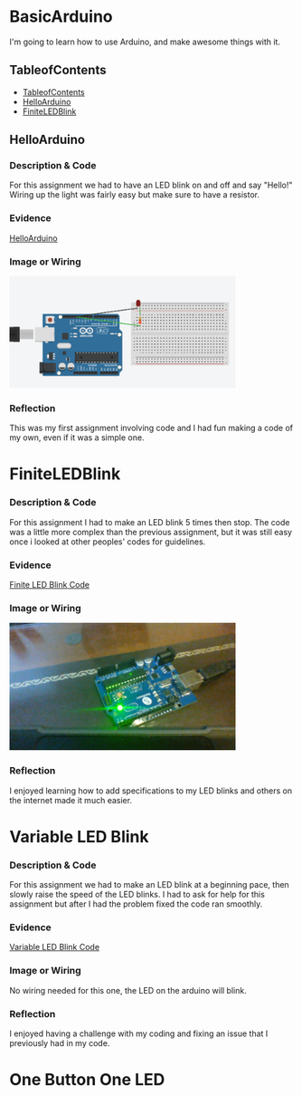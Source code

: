 # BasicArduino
I'm going to learn how to use Arduino, and make awesome things with it.


## TableofContents
* [TableofContents](#TableofCOntents)
* [HelloArduino](#HelloArduino)
* [FiniteLEDBlink](#FiniteLEDBlink)

## HelloArduino

### Description & Code

For this assignment we had to have an LED blink on and off and say "Hello!" Wiring up the light was fairly easy but make sure to have a resistor.

### Evidence

[HelloArduino](https://create.arduino.cc/editor/wmorela54/65ef7f91-7edf-4fe1-95c3-4c162d9c76e7/preview)

### Image or Wiring

<img src="https://github.com/Cooper-Moreland/BasicArduino/blob/main/LED%20Blink.png?raw=true" alt="HelloArduino" width="400">

### Reflection

This was my first assignment involving code and I had fun making a code of my own, even if it was a simple one.

# FiniteLEDBlink

### Description & Code

For this assignment I had to make an LED blink 5 times then stop. The code was a little more complex than the previous assignment, but it was still easy once i looked at other peoples' codes for guidelines.

### Evidence

[Finite LED Blink Code](https://create.arduino.cc/editor/wmorela54/446c9cc8-1baa-4808-bded-603f074b84cd/preview)

### Image or Wiring

<img src="https://github.com/Cooper-Moreland/BasicArduino/blob/main/FiniteLED.jpg?raw=true" alt="Finite LED" width="400">

### Reflection

I enjoyed learning how to add specifications to my LED blinks and others on the internet made it much easier.

# Variable LED Blink

### Description & Code

For this assignment we had to make an LED blink at a beginning pace, then slowly raise the speed of the LED blinks. I had to ask for help for this assignment but after I had the problem fixed the code ran smoothly.

### Evidence

[Variable LED Blink Code](https://create.arduino.cc/editor/wmorela54/301b59f9-3a71-412a-8f8a-d59c38aa863b/preview)

### Image or Wiring

No wiring needed for this one, the LED on the arduino will blink.

### Reflection

I enjoyed having a challenge with my coding and fixing an issue that I previously had in my code.

# One Button One LED
